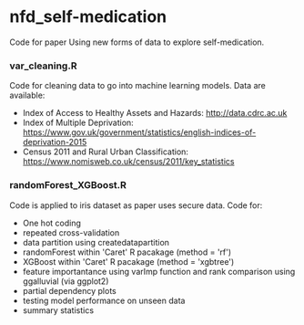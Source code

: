# nfd_self-medication
Code for paper Using new forms of data to explore self-medication.

### var_cleaning.R 
Code for cleaning data to go into machine learning models.
Data are available: 
- Index of Access to Healthy Assets and Hazards: http://data.cdrc.ac.uk 
- Index of Multiple Deprivation: https://www.gov.uk/government/statistics/english-indices-of-deprivation-2015
- Census 2011 and Rural Urban Classification: https://www.nomisweb.co.uk/census/2011/key_statistics

### randomForest_XGBoost.R
Code is applied to iris dataset as paper uses secure data. 
Code for:
- One hot coding
- repeated cross-validation 
- data partition using createdatapartition
- randomForest within 'Caret' R pacakage (method = 'rf') 
- XGBoost within 'Caret' R pacakage (method = 'xgbtree') 
- feature importantance using varImp function and rank comparison using ggalluvial (via ggplot2)
- partial dependency plots 
- testing model performance on unseen data
- summary statistics 
